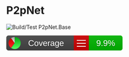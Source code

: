 
# P2pNet

![Build/Test P2pNet.Base](https://github.com/Apian-Framework/P2pNet/workflows/Build\/Test%20P2pNet.Base/badge.svg)

![Foo](https://github.com/Apian-Framework/P2pNet/blob/master/.github/badges/P2pNet.Test_linecoverage.svg)
